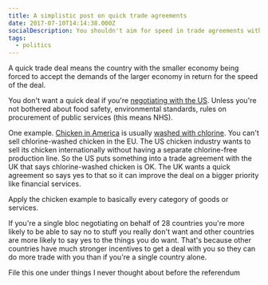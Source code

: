 ```yaml
---
title: A simplistic post on quick trade agreements
date: 2017-07-10T14:14:38.000Z
socialDescription: You shouldn't aim for speed in trade agreements with big trading blocs
tags:
  - politics
---
```


A quick trade deal means the country with the smaller economy being forced to accept the demands of the larger economy in return for the speed of the deal.

You don't want a quick deal if you're [negotiating with the US](http://www.bbc.co.uk/news/uk-politics-40540340). Unless you're not bothered about food safety, environmental standards, rules on procurement of public services (this means NHS).

One example. [Chicken in America](http://www.salon.com/2014/05/26/chlorine_in_your_chicken_why_poultry_is_more_dangerous_than_ever_partner/) is usually [washed with chlorine](https://www.washingtonpost.com/world/europe/free-trade-with-us-europe-balks-at-chlorine-chicken-hormone-beef/2014/12/04/e9aa131c-6c3f-11e4-bafd-6598192a448d_story.html). You can't sell chlorine-washed chicken in the EU. The US chicken industry wants to sell its chicken internationally without having a separate chlorine-free production line. So the US puts something into a trade agreement with the UK that says chlorine-washed chicken is OK. The UK wants a quick agreement so says yes to that so it can improve the deal on a bigger priority like financial services.

Apply the chicken example to basically every category of goods or services.

If you're a single bloc negotiating on behalf of 28 countries you're more likely to be able to say no to stuff you really don't want and other countries are more likely to say yes to the things you do want. That's because other countries have much stronger incentives to get a deal with you so they can do more trade with you than if you're a single country alone.

File this one under things I never thought about before the referendum
